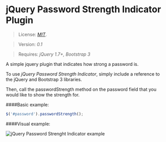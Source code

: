 # jQuery Password Strength Indicator Plugin

> License: <a href="http://www.opensource.org/licenses/mit-license.php" target="_blank">_MIT_</a>.

> Version: _0.1_

> Requires: _jQuery 1.7+, Bootstrap 3_

A simple jquery plugin that indicates how strong a password is.

To use _jQuery Password Strength Indicator_, simply include a reference to the jQuery and Bootstrap 3 libraries.

Then, call the passwordStrength method on the password field that you would like to show the strength for.

####Basic example:
```javascript
$('#password').passwordStrength();
```

####Visual example:

![jQuery Password Strenght Indicator example](https://cloud.githubusercontent.com/assets/5310264/15634807/b9a80360-25cd-11e6-8a74-ca1835b2b4cc.png)